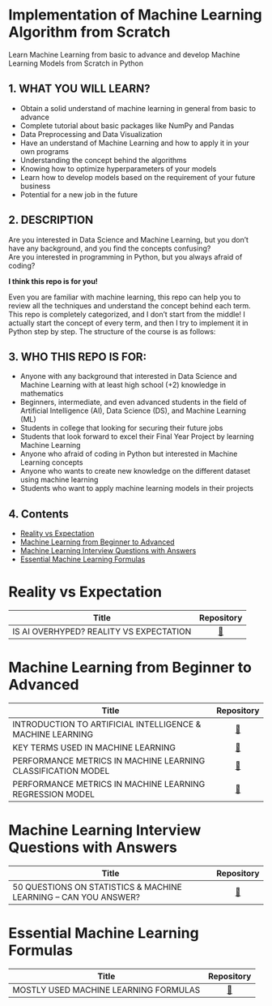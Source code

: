 # Implementation of Machine Learning Algorithm from Scratch
Learn Machine Learning from basic to advance and develop Machine Learning Models from Scratch in Python

## 1. WHAT YOU WILL LEARN?
* Obtain a solid understand of machine learning in general from basic to advance
* Complete tutorial about basic packages like NumPy and Pandas
* Data Preprocessing and Data Visualization
* Have an understand of Machine Learning and how to apply it in your own programs
* Understanding the concept behind the algorithms
* Knowing how to optimize hyperparameters of your models
* Learn how to develop models based on the requirement of your future business
* Potential for a new job in the future

## 2. DESCRIPTION
Are you interested in Data Science and Machine Learning, but you don’t have any background, and you find the concepts confusing?
<br>Are you interested in programming in Python, but you always afraid of coding?

<b> I think this repo is for you! </b>

Even you are familiar with machine learning, this repo can help you to review all the techniques and understand the concept behind each term.
This repo is completely categorized, and I don’t start from the middle! I actually start the concept of every term, and then I try to implement it in Python step by step. The structure of the course is as follows:

## 3. WHO THIS REPO IS FOR:
* Anyone with any background that interested in Data Science and Machine Learning with at least high school (+2) knowledge in mathematics
* Beginners, intermediate, and even advanced students in the field of Artificial Intelligence (AI), Data Science (DS), and Machine Learning (ML)
* Students in college that looking for securing their future jobs
* Students that look forward to excel their Final Year Project by learning Machine Learning
* Anyone who afraid of coding in Python but interested in Machine Learning concepts
* Anyone who wants to create new knowledge on the different dataset using machine learning
* Students who want to apply machine learning models in their projects

## 4. Contents
* [Reality vs Expectation](#reality-vs-expectation)
* [Machine Learning from Beginner to Advanced](#machine-learning-from-beginner-to-advanced)
* [Machine Learning Interview Questions with Answers](#machine-learning-interview-questions-with-answers)
* [Essential Machine Learning Formulas](#essential-machine-learning-formulas)
# Reality vs Expectation
| Title | Repository |
|------ | :----------: |
| IS AI OVERHYPED? REALITY VS EXPECTATION |[🔗](https://github.com/ghimiresunil/Implementation-of-Machine-Learning-Algorithm-from-Scratch/blob/main/Reality%20vs%20Expectation/Is%20AI%20Overhyped%3F%20Reality%20vs%20Expectation.md)|

# Machine Learning from Beginner to Advanced
| Title | Repository |
|------ | :----------: |
| INTRODUCTION TO ARTIFICIAL INTELLIGENCE & MACHINE LEARNING |[🔗](https://github.com/ghimiresunil/Implementation-of-Machine-Learning-Algorithm-from-Scratch/blob/main/Machine%20Learning%20from%20Beginner%20to%20Advanced/Introduction%20to%20ML%20and%20AI.md)|
| KEY TERMS USED IN MACHINE LEARNING | [🔗](https://github.com/ghimiresunil/Implementation-of-Machine-Learning-Algorithm-from-Scratch/blob/main/Machine%20Learning%20from%20Beginner%20to%20Advanced/Key%20terms%20used%20in%20ML.md) |
|PERFORMANCE METRICS IN MACHINE LEARNING CLASSIFICATION MODEL| [🔗](https://github.com/ghimiresunil/Implementation-of-Machine-Learning-Algorithm-from-Scratch/blob/main/Machine%20Learning%20from%20Beginner%20to%20Advanced/Classification%20Performance%20Metrics.md) |
|PERFORMANCE METRICS IN MACHINE LEARNING REGRESSION MODEL| [🔗](https://github.com/ghimiresunil/Implementation-of-Machine-Learning-Algorithm-from-Scratch/blob/main/Machine%20Learning%20from%20Beginner%20to%20Advanced/Regression%20Performance%20Metrics.md) |

# Machine Learning Interview Questions with Answers
| Title | Repository |
|------ | :----------: |
|50 QUESTIONS ON STATISTICS & MACHINE LEARNING – CAN YOU ANSWER? | [🔗](https://graspcoding.com/50-questions-on-statistics-machine-learning-can-you-answer/)|

# Essential Machine Learning Formulas
| Title | Repository |
|------ | :----------: |
|MOSTLY USED MACHINE LEARNING FORMULAS |[🔗](https://github.com/ghimiresunil/Machine-Learning-Formulas)|
